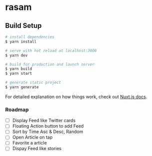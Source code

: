 # rasam

## Build Setup

```bash
# install dependencies
$ yarn install

# serve with hot reload at localhost:3000
$ yarn dev

# build for production and launch server
$ yarn build
$ yarn start

# generate static project
$ yarn generate
```

For detailed explanation on how things work, check out [Nuxt.js docs](https://nuxtjs.org).


### Roadmap

- [ ] Display Feed like Twitter cards
- [ ] Floating Action button to add Feed
- [ ] Sort by Time Asc & Desc, Random
- [ ] Open Article on tap
- [ ] Favorite a article
- [ ] Dispay Feed like stories
